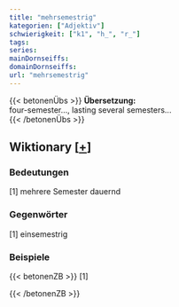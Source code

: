 ```yaml
---
title: "mehrsemestrig"
kategorien: ["Adjektiv"]
schwierigkeit: ["k1", "h_", "r_"]
tags:
series:
mainDornseiffs:
domainDornseiffs:
url: "mehrsemestrig"
---
```


{{< betonenÜbs >}}
**Übersetzung:**  
four-semester..., lasting several semesters...  
{{< /betonenÜbs >}}

## Wiktionary [[+](https://de.wiktionary.org/wiki/mehrsemestrig)]

### Bedeutungen
[1] mehrere Semester dauernd  

### Gegenwörter
[1] einsemestrig  

### Beispiele
{{< betonenZB >}}
[1]  

{{< /betonenZB >}}

